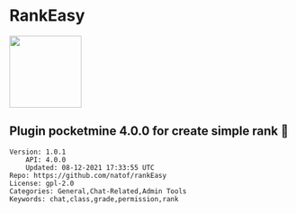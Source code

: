 # RankEasy
<img src="https://raw.githubusercontent.com/natof/rankEasy/d86389e8ea78ca0f77bead05edf4ca996d40d7a8/icon.png" width="128" height="128" />

## Plugin pocketmine 4.0.0 for create simple rank 🎈
```properties
Version: 1.0.1
    API: 4.0.0
    Updated: 08-12-2021 17:33:55 UTC
Repo: https://github.com/natof/rankEasy
License: gpl-2.0
Categories: General,Chat-Related,Admin Tools
Keywords: chat,class,grade,permission,rank
```